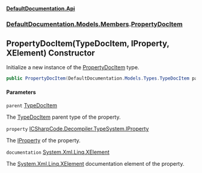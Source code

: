 #### [DefaultDocumentation.Api](index.md 'index')
### [DefaultDocumentation.Models.Members](index.md#DefaultDocumentation.Models.Members 'DefaultDocumentation.Models.Members').[PropertyDocItem](PropertyDocItem.md 'DefaultDocumentation.Models.Members.PropertyDocItem')

## PropertyDocItem(TypeDocItem, IProperty, XElement) Constructor

Initialize a new instance of the [PropertyDocItem](PropertyDocItem.md 'DefaultDocumentation.Models.Members.PropertyDocItem') type.

```csharp
public PropertyDocItem(DefaultDocumentation.Models.Types.TypeDocItem parent, IProperty property, System.Xml.Linq.XElement? documentation);
```
#### Parameters

<a name='DefaultDocumentation.Models.Members.PropertyDocItem.PropertyDocItem(DefaultDocumentation.Models.Types.TypeDocItem,IProperty,System.Xml.Linq.XElement).parent'></a>

`parent` [TypeDocItem](TypeDocItem.md 'DefaultDocumentation.Models.Types.TypeDocItem')

The [TypeDocItem](TypeDocItem.md 'DefaultDocumentation.Models.Types.TypeDocItem') parent type of the property.

<a name='DefaultDocumentation.Models.Members.PropertyDocItem.PropertyDocItem(DefaultDocumentation.Models.Types.TypeDocItem,IProperty,System.Xml.Linq.XElement).property'></a>

`property` [ICSharpCode.Decompiler.TypeSystem.IProperty](https_//docs.microsoft.com/en-us/dotnet/api/ICSharpCode.Decompiler.TypeSystem.IProperty 'ICSharpCode.Decompiler.TypeSystem.IProperty')

The [IProperty](https_//github.com/icsharpcode/ILSpy 'ICSharpCode.Decompiler.TypeSystem.IProperty') of the property.

<a name='DefaultDocumentation.Models.Members.PropertyDocItem.PropertyDocItem(DefaultDocumentation.Models.Types.TypeDocItem,IProperty,System.Xml.Linq.XElement).documentation'></a>

`documentation` [System.Xml.Linq.XElement](https_//docs.microsoft.com/en-us/dotnet/api/System.Xml.Linq.XElement 'System.Xml.Linq.XElement')

The [System.Xml.Linq.XElement](https_//docs.microsoft.com/en-us/dotnet/api/System.Xml.Linq.XElement 'System.Xml.Linq.XElement') documentation element of the property.